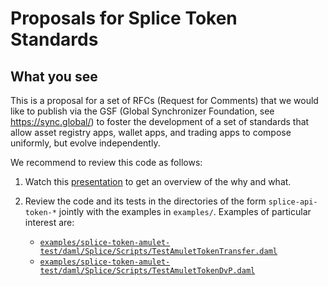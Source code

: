 # Proposals for Splice Token Standards

## What you see

This is a proposal for a set of RFCs (Request for Comments) that we would like
to publish via the GSF (Global Synchronizer Foundation, see
https://sync.global/) to foster the development of a set of standards that allow
asset registry apps, wallet apps, and trading apps to compose uniformly, but evolve
independently.

We recommend to review this code as follows:

1. Watch this [presentation](https://docs.google.com/presentation/d/1ffBf2uv3jfeupvrvLUwIFt2bjcIPzmpVNvt8eibPlSE/edit#slide=id.g2722663396b_0_1589) to get an overview
of the why and what.
2. Review the code and its tests in the directories of the form `splice-api-token-*`
jointly with the examples in `examples/`. Examples of particular interest are:

    - [`examples/splice-token-amulet-test/daml/Splice/Scripts/TestAmuletTokenTransfer.daml`](examples/splice-token-amulet-test/daml/Splice/Scripts/TestAmuletTokenTransfer.daml)
    - [`examples/splice-token-amulet-test/daml/Splice/Scripts/TestAmuletTokenDvP.daml`](examples/splice-token-amulet-test/daml/Splice/Scripts/TestAmuletTokenDvP.daml)
